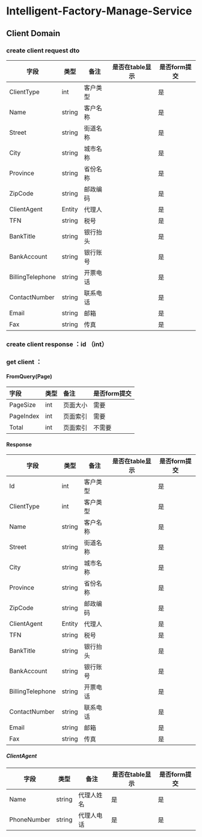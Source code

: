# Intelligent-Factory-Manage-Service

## Client Domain
### create client request dto
| 字段 | 类型    | 备注  | 是否在table显示 | 是否form提交|
|----|-------| ----   |-------|---------|
| ClientType | int   | 客户类型 |       | 是 |
| Name | string | 客户名称 |       | 是      |
| Street | string | 街道名称 |       | 是      |
| City | string | 城市名称 |       | 是      |
| Province | string | 省份名称 |       | 是      |
| ZipCode | string | 邮政编码 |       | 是      |
| ClientAgent | Entity | 代理人 |       | 是      |
| TFN | string | 税号   |       | 是      |
| BankTitle | string | 银行抬头 |       | 是       |
| BankAccount | string | 银行账号 |       | 是       |
| BillingTelephone | string | 开票电话  |       | 是 |
| ContactNumber | string | 联系电话 |       | 是 |
| Email | string | 邮箱  |       | 是   |
| Fax | string | 传真  |       | 是 |
### create client response ：id （int）

### get client ：
#### FromQuery(Page)
| 字段        | 类型    | 备注   | 是否form提交      |
|:----------|:------|:-----|:--------------|
| PageSize  | int   | 页面大小 | 需要            | 
| PageIndex | int   | 页面索引 | 需要            | 
| Total | int   | 页面索引 | 不需要           |
#### Response
| 字段               | 类型    | 备注  | 是否在table显示 | 是否form提交|
|------------------|-------| ----   |-------|---------|
| Id               | int   | 客户类型 |       | 是 |
| ClientType       | int   | 客户类型 |       | 是 |
| Name             | string | 客户名称 |       | 是      |
| Street           | string | 街道名称 |       | 是      |
| City             | string | 城市名称 |       | 是      |
| Province         | string | 省份名称 |       | 是      |
| ZipCode          | string | 邮政编码 |       | 是      |
| ClientAgent      | Entity | 代理人 |       | 是      |
| TFN              | string | 税号   |       | 是      |
| BankTitle        | string | 银行抬头 |       | 是       |
| BankAccount      | string | 银行账号 |       | 是       |
| BillingTelephone | string | 开票电话  |       | 是 |
| ContactNumber    | string | 联系电话 |       | 是 |
| Email            | string | 邮箱  |       | 是   |
| Fax              | string | 传真  |       | 是 |
##### ClientAgent
| 字段          | 类型     | 备注    | 是否在table显示 | 是否form提交 |
|-------------|--------|-------|----------|----------|
| Name        | string | 代理人姓名 | 是        | 是        |
| PhoneNumber | string | 代理人电话 | 是        | 是        |
